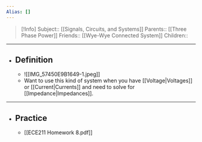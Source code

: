 ```yaml
---
Alias: []
---
```

> [!Info]
> Subject:: [[Signals, Circuits, and Systems]]
> Parents:: [[Three Phase Power]]
> Friends:: [[Wye-Wye Connected System]]
> Children:: 
---
- ## Definition
	- ![[IMG_57450E9B1649-1.jpeg]]
	- Want to use this kind of system when you have [[Voltage|Voltages]] or [[Current|Currents]] and need to solve for [[Impedance|Impedances]].
---
- ## Practice
	- [[ECE211 Homework 8.pdf]]